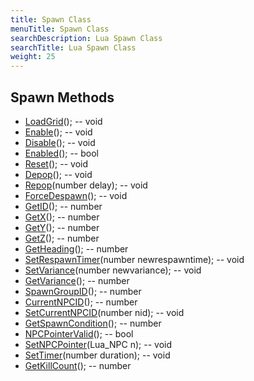 ```yaml
---
title: Spawn Class
menuTitle: Spawn Class
searchDescription: Lua Spawn Class
searchTitle: Lua Spawn Class
weight: 25
---
```


## Spawn Methods
- [LoadGrid](loadgrid)(); -- void
- [Enable](enable)(); -- void
- [Disable](disable)(); -- void
- [Enabled](enabled)(); -- bool
- [Reset](reset)(); -- void
- [Depop](depop)(); -- void
- [Repop](repop)(number delay); -- void
- [ForceDespawn](forcedespawn)(); -- void
- [GetID](getid)(); -- number
- [GetX](getx)(); -- number
- [GetY](gety)(); -- number
- [GetZ](getz)(); -- number
- [GetHeading](getheading)(); -- number
- [SetRespawnTimer](setrespawntimer)(number newrespawntime); -- void
- [SetVariance](setvariance)(number newvariance); -- void
- [GetVariance](getvariance)(); -- number
- [SpawnGroupID](spawngroupid)(); -- number
- [CurrentNPCID](currentnpcid)(); -- number
- [SetCurrentNPCID](setcurrentnpcid)(number nid); -- void
- [GetSpawnCondition](getspawncondition)(); -- number
- [NPCPointerValid](npcpointervalid)(); -- bool
- [SetNPCPointer](setnpcpointer)(Lua_NPC n); -- void
- [SetTimer](settimer)(number duration); -- void
- [GetKillCount](getkillcount)(); -- number
